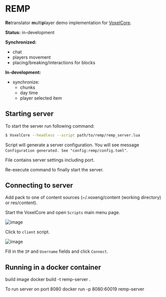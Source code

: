 # REMP

**Re**translator **m**ulti**p**layer demo implementation for [VoxelCore](github.com/MihailRis/VoxelEngine-Cpp/).

**Status:** in-development

**Synchronized:**
- chat
- players movement
- placing/breaking/interactions for blocks

**In-development:**
- synchronize:
  - chunks
  - day time
  - player selected item

## Starting server

To start the server run following command:

```sh
$ VoxelCore --headless --script path/to/remp/remp_server.lua
```

Script will generate a server configuration. You will see message `Configuration generated. See "config:remp/config.toml"`.

File contains server settings including port.

Re-execute command to finally start the server.

## Connecting to server

Add pack to one of content sources (~/.voxeng/content (working directory) or res/content).

Start the VoxelCore and open `Scripts` main menu page.

![image](https://github.com/user-attachments/assets/9dcdb8b8-9e02-4f9a-aa93-d561e15928fb)

Click to `client` script.

![image](https://github.com/user-attachments/assets/983eebd6-3683-4601-a8cb-066abd3d3867)

Fill in the `IP` and `Username` fields and click `Connect`.


## Running in a docker container

build image
docker build -t remp-server .

To run server on port 8080
docker run -p 8080:60019 remp-server